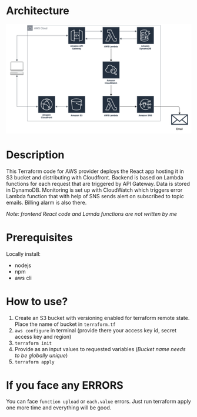 # Architecture
![alt text](./architecture/architecture.PNG)

# Description
This Terraform code for AWS provider deploys the React app hosting it in S3 bucket and distributing with Cloudfront. Backend is based on Lambda functions for each request that are triggered by API Gateway. Data is stored in DynamoDB. Monitoring is set up with CloudWatch which triggers error Lambda function that with help of SNS sends alert on subscribed to topic emails. Billing alarm is also there.

*Note: frontend React code and Lamda functions are not written by me*

# Prerequisites
Locally install:
- nodejs
- npm
- aws cli

# How to use?
1. Create an S3 bucket with versioning enabled for terraform remote state. Place the name of bucket in `terraform.tf`
2. `aws configure` in terminal (provide there your access key id, secret access key and region)
3. `terraform init`
4. Provide as an input values to requested variables (*Bucket name needs to be globally unique*)
5. `terraform apply`

# If you face any ERRORS
You can face `function upload` or `each.value` errors. Just run terraform apply one more time and everything will be good.